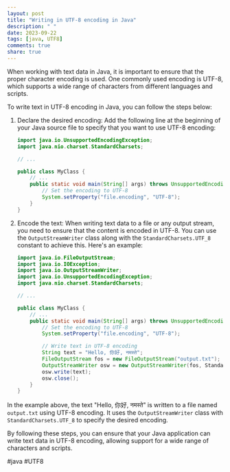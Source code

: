 ```yaml
---
layout: post
title: "Writing in UTF-8 encoding in Java"
description: " "
date: 2023-09-22
tags: [java, UTF8]
comments: true
share: true
---
```


When working with text data in Java, it is important to ensure that the proper character encoding is used. One commonly used encoding is UTF-8, which supports a wide range of characters from different languages and scripts.

To write text in UTF-8 encoding in Java, you can follow the steps below:

1. Declare the desired encoding: Add the following line at the beginning of your Java source file to specify that you want to use UTF-8 encoding:

   ```java
   import java.io.UnsupportedEncodingException;
   import java.nio.charset.StandardCharsets;

   // ...

   public class MyClass {
       // ...
       public static void main(String[] args) throws UnsupportedEncodingException {
           // Set the encoding to UTF-8
           System.setProperty("file.encoding", "UTF-8");
       }
   }
   ```

2. Encode the text: When writing text data to a file or any output stream, you need to ensure that the content is encoded in UTF-8. You can use the `OutputStreamWriter` class along with the `StandardCharsets.UTF_8` constant to achieve this. Here's an example:

   ```java
   import java.io.FileOutputStream;
   import java.io.IOException;
   import java.io.OutputStreamWriter;
   import java.io.UnsupportedEncodingException;
   import java.nio.charset.StandardCharsets;

   // ...

   public class MyClass {
       // ...
       public static void main(String[] args) throws UnsupportedEncodingException, IOException {
           // Set the encoding to UTF-8
           System.setProperty("file.encoding", "UTF-8");

           // Write text in UTF-8 encoding
           String text = "Hello, 你好, नमस्ते";
           FileOutputStream fos = new FileOutputStream("output.txt");
           OutputStreamWriter osw = new OutputStreamWriter(fos, StandardCharsets.UTF_8);
           osw.write(text);
           osw.close();
       }
   }
   ```

In the example above, the text "Hello, 你好, नमस्ते" is written to a file named `output.txt` using UTF-8 encoding. It uses the `OutputStreamWriter` class with `StandardCharsets.UTF_8` to specify the desired encoding.

By following these steps, you can ensure that your Java application can write text data in UTF-8 encoding, allowing support for a wide range of characters and scripts.

#java #UTF8